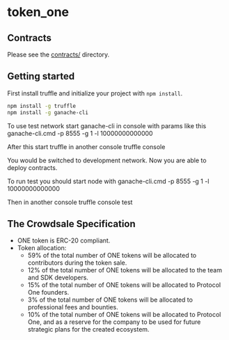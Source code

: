 # token_one

## Contracts

Please see the [contracts/](contracts) directory.

## Getting started 

First install truffle and initialize your project with `npm install`.

```sh
npm install -g truffle
npm install -g ganache-cli
```

To use test network start ganache-cli in console with params like this
ganache-cli.cmd -p 8555 -g 1 -l 10000000000000

After this start truffle in another console
truffle console

You would be switched to development network. Now you are able to deploy contracts.

To run test you should start node with 
ganache-cli.cmd -p 8555 -g 1 -l 10000000000000

Then in another console
truffle console
test

## The Crowdsale Specification
* ONE token is ERC-20 compliant.
* Token allocation:
	* 59% of the total number of ONE tokens will be allocated to contributors during the token sale.
	* 12% of the total number of ONE tokens will be allocated to the team and SDK developers.
	* 15% of the total number of ONE tokens will be allocated to Protocol One founders.
	* 3% of the total number of ONE tokens will be allocated to professional fees and bounties.
	* 10% of the total number of ONE tokens will be allocated to Protocol One, and as a reserve for the company to be used for future strategic plans for the created ecosystem.
